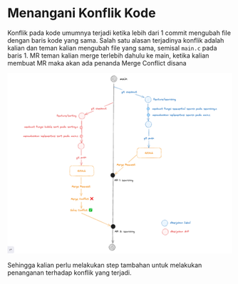 # Menangani Konflik Kode

Konflik pada kode umumnya terjadi ketika lebih dari 1 commit mengubah file dengan baris kode yang sama. Salah satu alasan terjadinya konflik adalah kalian dan teman kalian mengubah file yang sama, semisal `main.c` pada baris 1. MR teman kalian merge terlebih dahulu ke main, ketika kalian membuat MR maka akan ada penanda Merge Conflict disana

![Git Conflict](../assets/git_conflict.png)

Sehingga kalian perlu melakukan step tambahan untuk melakukan penanganan terhadap konflik yang terjadi.
